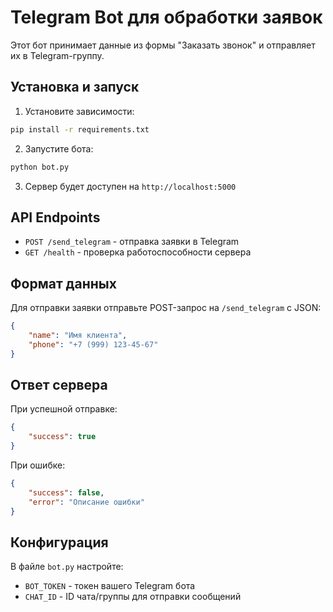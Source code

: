 # Telegram Bot для обработки заявок

Этот бот принимает данные из формы "Заказать звонок" и отправляет их в Telegram-группу.

## Установка и запуск

1. Установите зависимости:
```bash
pip install -r requirements.txt
```

2. Запустите бота:
```bash
python bot.py
```

3. Сервер будет доступен на `http://localhost:5000`

## API Endpoints

- `POST /send_telegram` - отправка заявки в Telegram
- `GET /health` - проверка работоспособности сервера

## Формат данных

Для отправки заявки отправьте POST-запрос на `/send_telegram` с JSON:
```json
{
    "name": "Имя клиента",
    "phone": "+7 (999) 123-45-67"
}
```

## Ответ сервера

При успешной отправке:
```json
{
    "success": true
}
```

При ошибке:
```json
{
    "success": false,
    "error": "Описание ошибки"
}
```

## Конфигурация

В файле `bot.py` настройте:
- `BOT_TOKEN` - токен вашего Telegram бота
- `CHAT_ID` - ID чата/группы для отправки сообщений
